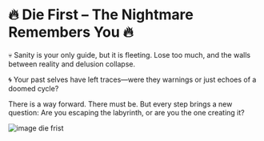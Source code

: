 <h1 align="left">🔥 Die First – The Nightmare Remembers You 🔥</h1>

<p align="left"> </p>

<p align="left"
🔥 Die First – The Nightmare That Remembers You 🔥
Trapped in a shifting labyrinth beyond time, you are not just hunted by horrors—you are one of them. Each death distorts reality, reshaping the world in ways you cannot predict. The more you fall, the more the nightmare remembers.

💀 Sanity is your only guide, but it is fleeting. Lose too much, and the walls between reality and delusion collapse.

🌀 Your past selves have left traces—were they warnings or just echoes of a doomed cycle?

There is a way forward. There must be.
But every step brings a new question: Are you escaping the labyrinth, or are you the one creating it?
</p>

<img title="thumb" alt="image die frist" src="/resources/thumb.jpg">

<br>
